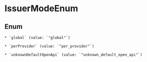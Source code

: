 
# IssuerModeEnum

## Enum


    * `global` (value: `"global"`)

    * `perProvider` (value: `"per_provider"`)

    * `unknownDefaultOpenApi` (value: `"unknown_default_open_api"`)



